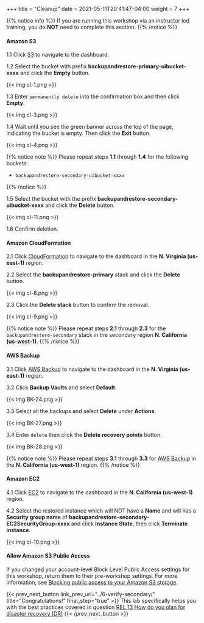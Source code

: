+++
title = "Cleanup"
date =  2021-05-11T20:41:47-04:00
weight = 7
+++

{{% notice info %}}
If you are running this workshop via an instructor led training, you do **NOT** need to complete this section.
{{% /notice %}}

#### Amazon S3

1.1 Click [S3](https://console.aws.amazon.com/s3/home?region=us-east-1#/) to navigate to the dashboard.

1.2 Select the bucket with prefix **backupandrestore-primary-uibucket-xxxx** and click the **Empty** button.

{{< img cl-1.png >}}

1.3 Enter `permanently delete` into the confirmation box and then click **Empty**.

{{< img cl-3.png >}}

1.4 Wait until you see the green banner across the top of the page, indicating the bucket is empty. Then click the **Exit** button.

{{< img cl-4.png >}}

{{% notice note %}}
Please repeat steps **1.1** through **1.4** for the following buckets:

- `backupandrestore-secondary-uibucket-xxxx`

{{% /notice %}}

1.5 Select the bucket with the prefix **backupandrestore-secondary-uibucket-xxxx** and click the **Delete** button.

{{< img cl-11.png >}}

1.6 Confirm deletion.

#### Amazon CloudFormation

2.1 Click [CloudFormation](https://us-east-1.console.aws.amazon.com/cloudformation/home?region=us-east-1#/) to navigate to the dashboard in the **N. Virginia (us-east-1)** region.

2.2 Select the **backupandrestore-primary** stack and click the **Delete** button.

{{< img cl-8.png >}}

2.3 Click the **Delete stack** button to confirm the removal.

{{< img cl-9.png >}}

{{% notice note %}}
Please repeat steps **2.1** through **2.3** for the `backupandrestore-secondary` stack in the secondary region **N. California (us-west-1)**.
{{% /notice %}}

#### AWS Backup

3.1 Click [AWS Backup](https://us-east-1.console.aws.amazon.com/backup/home?region=us-east-1#/) to navigate to the dashboard in the **N. Virginia (us-east-1)** region.

3.2 Click **Backup Vaults** and select **Default**.

{{< img BK-24.png >}}

3.3 Select all the backups and select **Delete** under **Actions**.

{{< img BK-27.png >}}

3.4 Enter `delete` then click the **Delete recovery points** button.

{{< img BK-28.png >}}

{{% notice note %}}
Please repeat steps **3.1** through **3.3** for [AWS Backup](https://us-west-1.console.aws.amazon.com/backup/home?region=us-west-1#/) in the **N. California (us-west-1)** region.
{{% /notice %}}

#### Amazon EC2

4.1 Click [EC2](https://us-west-1.console.aws.amazon.com/ec2/home?region=us-west-1#Instances:instanceState=running) to navigate to the dashboard in the **N. California (us-west-1)** region.

4.2 Select the restored instance which will NOT have a **Name** and will has a **Security group name** of **backupandrestore-secondary-EC2SecurityGroup-xxxx** and click **Instance State**, then click **Terminate instance**.

{{< img cl-10.png >}}

#### Allow Amazon S3 Public Access

If you changed your account-level Block Level Public Access settings for this workshop, return them to their pre-workshop settings. For more information, see [Blocking public access to your Amazon S3 storage](https://docs.aws.amazon.com/AmazonS3/latest/userguide/access-control-block-public-access.html). 

{{< prev_next_button link_prev_url="../6-verify-secondary/" title="Congratulations!" final_step="true" >}}
This lab specifically helps you with the best practices covered in question [REL 13  How do you plan for disaster recovery (DR)](https://docs.aws.amazon.com/wellarchitected/latest/framework/a-failure-management.html)
{{< /prev_next_button >}}
